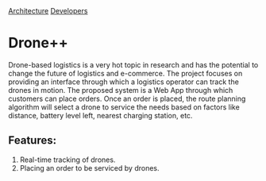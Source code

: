 <div class="topnav">
  <a href="architecture.html">Architecture</a>
  <a href="developers.html">Developers</a>
</div>

<h1>Drone++</h1>

Drone-based logistics is a very hot topic in research and has the potential to change the future of logistics and e-commerce. The project focuses on providing an interface through which a logistics operator can track the drones in motion. The proposed system is a Web App through which customers can place orders. Once an order is placed, the route planning algorithm will select a drone to service the needs based on factors like distance, battery level left, nearest charging station, etc.

## Features:
1. Real-time tracking of drones.
2. Placing an order to be serviced by drones.
